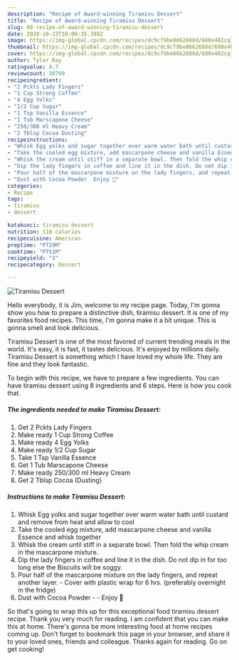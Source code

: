 ```yaml
---
description: "Recipe of Award-winning Tiramisu Dessert"
title: "Recipe of Award-winning Tiramisu Dessert"
slug: 68-recipe-of-award-winning-tiramisu-dessert
date: 2020-10-23T10:00:35.398Z
image: https://img-global.cpcdn.com/recipes/dc9cf9be0662688d/680x482cq70/tiramisu-dessert-recipe-main-photo.jpg
thumbnail: https://img-global.cpcdn.com/recipes/dc9cf9be0662688d/680x482cq70/tiramisu-dessert-recipe-main-photo.jpg
cover: https://img-global.cpcdn.com/recipes/dc9cf9be0662688d/680x482cq70/tiramisu-dessert-recipe-main-photo.jpg
author: Tyler Ray
ratingvalue: 4.7
reviewcount: 30799
recipeingredient:
- "2 Pckts Lady Fingers"
- "1 Cup Strong Coffee"
- "4 Egg Yolks"
- "1/2 Cup Sugar"
- "1 Tsp Vanilla Essence"
- "1 Tub Marscapone Cheese"
- "250/300 ml Heavy Cream"
- "2 Tblsp Cocoa Dusting"
recipeinstructions:
- "Whisk Egg yolks and sugar together over warm water bath until custard and remove from heat and allow to cool"
- "Take the cooled egg mixture, add mascarpone cheese and vanilla Essence and whisk together"
- "Whisk the cream until stiff in a separate bowl. Then fold the whip cream in the mascarpone mixture."
- "Dip the lady fingers in coffee and line it in the dish. Do not dip in for too long else the Biscuits will be soggy."
- "Pour half of the mascarpone mixture on the lady fingers, and repeat another layer. Cover with plastic wrap for 6 hrs. (preferably overnight in the fridge)"
- "Dust with Cocoa Powder  Enjoy 🤗"
categories:
- Recipe
tags:
- tiramisu
- dessert

katakunci: tiramisu dessert 
nutrition: 118 calories
recipecuisine: American
preptime: "PT29M"
cooktime: "PT51M"
recipeyield: "3"
recipecategory: Dessert

---
```



![Tiramisu Dessert](https://img-global.cpcdn.com/recipes/dc9cf9be0662688d/680x482cq70/tiramisu-dessert-recipe-main-photo.jpg)

Hello everybody, it is Jim, welcome to my recipe page. Today, I'm gonna show you how to prepare a distinctive dish, tiramisu dessert. It is one of my favorites food recipes. This time, I'm gonna make it a bit unique. This is gonna smell and look delicious.

Tiramisu Dessert is one of the most favored of current trending meals in the world. It's easy, it is fast, it tastes delicious. It's enjoyed by millions daily. Tiramisu Dessert is something which I have loved my whole life. They are fine and they look fantastic.




To begin with this recipe, we have to prepare a few ingredients. You can have tiramisu dessert using 8 ingredients and 6 steps. Here is how you cook that.

<!--inarticleads1-->

##### The ingredients needed to make Tiramisu Dessert:

1. Get 2 Pckts Lady Fingers
1. Make ready 1 Cup Strong Coffee
1. Make ready 4 Egg Yolks
1. Make ready 1/2 Cup Sugar
1. Take 1 Tsp Vanilla Essence
1. Get 1 Tub Marscapone Cheese
1. Make ready 250/300 ml Heavy Cream
1. Get 2 Tblsp Cocoa (Dusting)




<!--inarticleads2-->

##### Instructions to make Tiramisu Dessert:

1. Whisk Egg yolks and sugar together over warm water bath until custard and remove from heat and allow to cool
1. Take the cooled egg mixture, add mascarpone cheese and vanilla Essence and whisk together
1. Whisk the cream until stiff in a separate bowl. Then fold the whip cream in the mascarpone mixture.
1. Dip the lady fingers in coffee and line it in the dish. Do not dip in for too long else the Biscuits will be soggy.
1. Pour half of the mascarpone mixture on the lady fingers, and repeat another layer. - Cover with plastic wrap for 6 hrs. (preferably overnight in the fridge)
1. Dust with Cocoa Powder -  - Enjoy 🤗




So that's going to wrap this up for this exceptional food tiramisu dessert recipe. Thank you very much for reading. I am confident that you can make this at home. There's gonna be more interesting food at home recipes coming up. Don't forget to bookmark this page in your browser, and share it to your loved ones, friends and colleague. Thanks again for reading. Go on get cooking!
